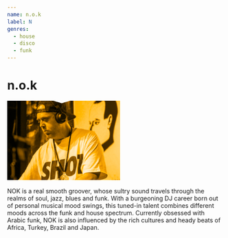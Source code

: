 ```yaml
---
name: n.o.k
label: N
genres:
  - house
  - disco
  - funk
---
```


# n.o.k

![](./assets/images/_sample.png)

NOK is a real smooth groover, whose sultry sound travels through the realms of soul, jazz, blues and funk. With a burgeoning DJ career born out of personal musical mood swings, this tuned-in talent combines different moods across the funk and house spectrum. Currently obsessed with Arabic funk, NOK is also influenced by the rich cultures and heady beats of Africa, Turkey, Brazil and Japan.
